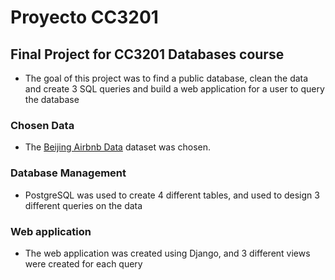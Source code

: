 # Proyecto CC3201
 
## Final Project for CC3201 Databases course

- The goal of this project was to find a public database, clean the data and create 3 SQL queries and build a web application for a user to query the database

### Chosen Data

- The [Beijing Airbnb Data](https://www.kaggle.com/zihanli1/beijing-airbnb-dataclean) dataset was chosen.

### Database Management

- PostgreSQL was used to create 4 different tables, and used to design 3 different queries on the data

### Web application

- The web application was created using Django, and 3 different views were created for each query 
